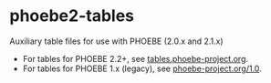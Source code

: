 # phoebe2-tables

Auxiliary table files for use with PHOEBE (2.0.x and 2.1.x)
* For tables for PHOEBE 2.2+, see [tables.phoebe-project.org](http://tables.phoebe-project.org).
* For tables for PHOEBE 1.x (legacy), see [phoebe-project.org/1.0](http://phoebe-project.org/1.0/download).

